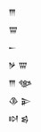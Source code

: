 <div class='block'>
<div class='line'>𒐈</div>
<div class='line'>𒐌</div>
<div class='line'>𒀸</div>
<div class='line'>𒃻 𒐌</div>
<div class='line'>𒐈 𒀲</div>
<div class='line'>𒆠 𒉌</div>
<div class='line'>𒊭 𒌗</div>
</div>